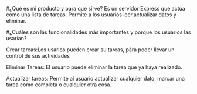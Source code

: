 #¿Qué es mi producto y para que sirve?
Es un servidor Express que actúa como una lista de tareas. Permite a los usuarios leer,actualizar datos y eliminar.

#¿Cuáles son las funcionalidades más importantes y porque los usuarios las usarían?

Crear tareas:Los usarios pueden crear su tareas, pára poder llevar un control de sus actividades

Eliminar Tareas: El usuario puede eliminar la tarea que ya haya realizado.

Actualizar tareas: Permite al usuario actualizar cualquier dato, marcar una tarea como completa o cualquier otra cosa.

